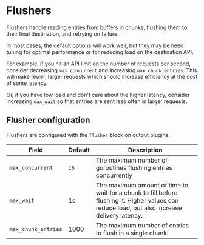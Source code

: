 # Flushers

Flushers handle reading entries from buffers in chunks, flushing them to their final destination, and retrying on failure.

In most cases, the default options will work well, but they may be need tuning for optimal performance or for reducing load
on the destination API.

For example, if you hit an API limit on the number of requests per second, consider decreasing `max_concurrent` and
increasing `max_chunk_entries`. This will make fewer, larger requests which should increase efficiency at the cost of
some latency.

Or, if you have low load and don't care about the higher latency, consider increasing `max_wait` so that entries are sent
less often in larger requests.

## Flusher configuration

Flushers are configured with the `flusher` block on output plugins.

| Field               | Default | Description                                                                                                                                   |
| ---                 | ---     | ---                                                                                                                                           |
| `max_concurrent`    | `16`    | The maximum number of goroutines flushing entries concurrently                                                                                |
| `max_wait`          | 1s      | The maximum amount of time to wait for a chunk to fill before flushing it. Higher values can reduce load, but also increase delivery latency. |
| `max_chunk_entries` | 1000    | The maximum number of entries to flush in a single chunk.                                                                                     |
